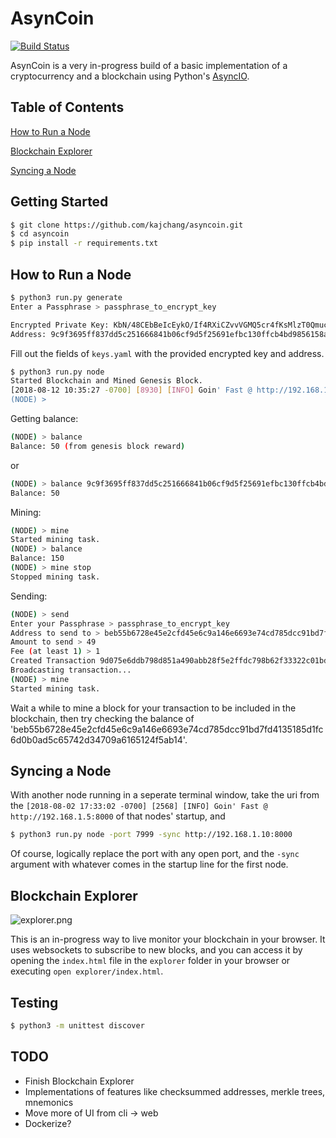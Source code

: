 # AsynCoin

[![Build Status](https://travis-ci.org/kajchang/AsynCoin.svg?branch=master)](https://travis-ci.org/kajchang/AsynCoin)

AsynCoin is a very in-progress build of a basic implementation of a cryptocurrency and a blockchain using Python's [AsyncIO](https://docs.python.org/3/library/asyncio.html).

## Table of Contents

[How to Run a Node](https://github.com/kajchang/asyncoin#how-to-run-a-node)

[Blockchain Explorer](https://github.com/kajchang/asyncoin#blockchain-explorer)

[Syncing a Node](https://github.com/kajchang/asyncoin#syncing-a-node)

## Getting Started

```bash
$ git clone https://github.com/kajchang/asyncoin.git
$ cd asyncoin
$ pip install -r requirements.txt
```


## How to Run a Node

```bash
$ python3 run.py generate
Enter a Passphrase > passphrase_to_encrypt_key

Encrypted Private Key: KbN/48CEbBeIcEykO/If4RXiCZvvVGMQ5cr4fKsMlzT0Qmuc3YefdBfJl/YrUQbhZ6qkEpQi3Q6pF8wpHU7odKoe0YxvNnQVWrildnGwr6Y=
Address: 9c9f3695ff837dd5c251666841b06cf9d5f25691efbc130ffcb4bd9856158a1a07e31c3574dc5f15859a8c1a2f7369fb

```

Fill out the fields of `keys.yaml` with the provided encrypted key and address.

```bash
$ python3 run.py node
Started Blockchain and Mined Genesis Block.
[2018-08-12 10:35:27 -0700] [8930] [INFO] Goin' Fast @ http://192.168.1.10:8000
(NODE) > 
```

Getting balance:

```bash
(NODE) > balance
Balance: 50 (from genesis block reward)
```

or

```bash
(NODE) > balance 9c9f3695ff837dd5c251666841b06cf9d5f25691efbc130ffcb4bd9856158a1a07e31c3574dc5f15859a8c1a2f7369fb
Balance: 50
```

Mining:

```bash
(NODE) > mine
Started mining task.
(NODE) > balance
Balance: 150
(NODE) > mine stop
Stopped mining task.
```

Sending:

```bash
(NODE) > send
Enter your Passphrase > passphrase_to_encrypt_key
Address to send to > beb55b6728e45e2cfd45e6c9a146e6693e74cd785dcc91bd7fd4135185d1fc6d0b0ad5c65742d34709a6165124f5ab14
Amount to send > 49
Fee (at least 1) > 1
Created Transaction 9d075e6ddb798d851a490abb28f5e2ffdc798b62f33322c01bd0987d42dbc355
Broadcasting transaction...
(NODE) > mine
Started mining task.
```

Wait a while to mine a block for your transaction to be included in the blockchain, then try checking the balance of 'beb55b6728e45e2cfd45e6c9a146e6693e74cd785dcc91bd7fd4135185d1fc6d0b0ad5c65742d34709a6165124f5ab14'.


## Syncing a Node

With another node running in a seperate terminal window, take the uri from the `[2018-08-02 17:33:02 -0700] [2568] [INFO] Goin' Fast @ http://192.168.1.5:8000` of that nodes' startup, and 

```bash
$ python3 run.py node -port 7999 -sync http://192.168.1.10:8000
```

Of course, logically replace the port with any open port, and the `-sync` argument with whatever comes in the startup line for the first node.


## Blockchain Explorer

![explorer.png](https://github.com/kajchang/AsynCoin/raw/master/assets/explorer.png)

This is an in-progress way to live monitor your blockchain in your browser. It uses websockets to subscribe to new blocks, and you can access it by opening the `index.html` file in the `explorer` folder in your browser or executing `open explorer/index.html`.

## Testing

```bash
$ python3 -m unittest discover
```

## TODO

- Finish Blockchain Explorer
- Implementations of features like checksummed addresses, merkle trees, mnemonics
- Move more of UI from cli -> web
- Dockerize?
